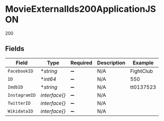 # MovieExternalIds200ApplicationJSON

200


## Fields

| Field              | Type               | Required           | Description        | Example            |
| ------------------ | ------------------ | ------------------ | ------------------ | ------------------ |
| `FacebookID`       | **string*          | :heavy_minus_sign: | N/A                | FightClub          |
| `ID`               | **int64*           | :heavy_minus_sign: | N/A                | 550                |
| `ImdbID`           | **string*          | :heavy_minus_sign: | N/A                | tt0137523          |
| `InstagramID`      | *interface{}*      | :heavy_minus_sign: | N/A                |                    |
| `TwitterID`        | *interface{}*      | :heavy_minus_sign: | N/A                |                    |
| `WikidataID`       | *interface{}*      | :heavy_minus_sign: | N/A                |                    |